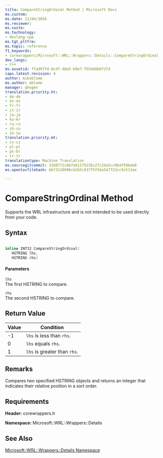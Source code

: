 ```yaml
---
title: CompareStringOrdinal Method | Microsoft Docs
ms.custom: 
ms.date: 11/04/2016
ms.reviewer: 
ms.suite: 
ms.technology:
- devlang-cpp
ms.tgt_pltfrm: 
ms.topic: reference
f1_keywords:
- corewrappers/Microsoft::WRL::Wrappers::Details::CompareStringOrdinal
dev_langs:
- C++
ms.assetid: ffa997fd-8cd7-40a5-b9e7-f55d40b072f4
caps.latest.revision: 4
author: mikeblome
ms.author: mblome
manager: ghogen
translation.priority.ht:
- de-de
- es-es
- fr-fr
- it-it
- ja-jp
- ko-kr
- ru-ru
- zh-cn
- zh-tw
translation.priority.mt:
- cs-cz
- pl-pl
- pt-br
- tr-tr
translationtype: Machine Translation
ms.sourcegitcommit: 3168772cbb7e8127523bc2fc2da5cc9b4f59beb8
ms.openlocfilehash: 6bf3218996cb2b5c837f5f56a547723cc9c513ae

---
```

# CompareStringOrdinal Method
Supports the WRL infrastructure and is not intended to be used directly from your code.  
  
## Syntax  
  
```cpp  
  
inline INT32 CompareStringOrdinal(  
   HSTRING lhs,   
   HSTRING rhs)  
```  
  
#### Parameters  
 `lhs`  
 The first HSTRING to compare.  
  
 `rhs`  
 The second HSTRING to compare.  
  
## Return Value  
  
|Value|Condition|  
|-----------|---------------|  
|-1|`lhs` is less than `rhs`.|  
|0|`lhs` equals `rhs`.|  
|1|`lhs` is greater than `rhs`.|  
  
## Remarks  
 Compares two specified HSTRING objects and returns an integer that indicates their relative position in a sort order.  
  
## Requirements  
 **Header:** corewrappers.h  
  
 **Namespace:** Microsoft::WRL::Wrappers::Details  
  
## See Also  
 [Microsoft::WRL::Wrappers::Details Namespace](../windows/microsoft-wrl-wrappers-details-namespace.md)


<!--HONumber=Jan17_HO2-->



